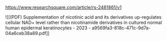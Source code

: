 
https://www.researchsquare.com/article/rs-2481861/v1

![[(PDF) Supplementation of nicotinic acid and its derivatives up-regulates cellular NAD+ level rather than nicotinamide derivatives in cultured normal human epidermal keratinocytes - 2023 - a9569fa3-818c-471c-9d7a-04a6ceb38a89.pdf]]